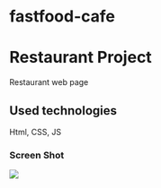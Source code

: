 # fastfood-cafe

 <h1> Restaurant Project</h1>

 Restaurant web page

 <h2>Used technologies</h2>

 Html, CSS, JS

 <h3>Screen Shot</h3>

![](screen_shot.gif)
 